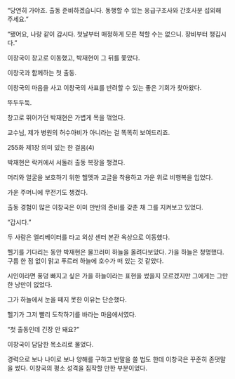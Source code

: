 “당연히 가야죠. 출동 준비하겠습니다. 동행할 수 있는 응급구조사와 간호사분 섭외해 주세요.”

“됐어요, 나랑 같이 갑시다. 첫날부터 매정하게 모른 척할 수는 없으니. 장비부터 챙깁시다.”

이창국이 창고로 이동했고, 박재현이 그 뒤를 쫓았다.

이창국과 함께하는 첫 출동.

이창국의 마음을 사고 이창국의 사표를 반려할 수 있는 좋은 기회가 찾아왔다.

뚜두두둑.

창고로 뛰어가던 박재현은 가볍게 목을 꺾었다.

교수님, 제가 병원의 허수아비가 아니라는 걸 똑똑히 보여드리죠.

255화 제1장 의미 있는 한 걸음(4)

박재현은 락커에서 서둘러 출동 복장을 챙겼다.

머리와 얼굴을 보호하기 위한 헬멧과 고글을 착용하고 가운 위로 비행복을 입었다.

가운 주머니에 무전기도 챙겼다.

출동 경험이 많은 이창국은 이미 만반의 준비를 갖춘 채 그를 지켜보고 있었다.

“갑시다.”

두 사람은 엘리베이터를 타고 외상 센터 본관 옥상으로 이동했다.

헬기를 기다리는 동안 박재현은 물끄러미 하늘을 올려다보았다. 가을 하늘은 청명했다. 구름 한 점 없이 맑고 푸르러 하늘에 호수가 떠 있는 것 같았다.

시인이라면 풍덩 빠지고 싶은 가을 하늘이라는 표현을 썼을지 모르겠지만 그에게는 그만한 낭만이 없었다.

그가 하늘에서 눈을 떼지 못한 이유는 단순했다.

헬기가 그저 빨리 도착하기를 바라는 마음에서였다.

“첫 출동인데 긴장 안 돼요?”

이창국이 담담한 목소리로 물었다.

경력으로 보나 나이로 보나 양해를 구하고 반말을 쓸 법도 한데 이창국은 꾸준히 존댓말을 썼다. 이창국의 평소 성격을 짐작할 만한 부분이었다.